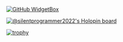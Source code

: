 [![GitHub WidgetBox](https://github-widgetbox.vercel.app/api/profile?username=Tanmay-tiwari-cyber&data=followers,repositories,stars,commits)](https://github.com/Jurredr/github-widgetbox)

[![@silentprogrammer2022's Holopin board](https://holopin.me/silentprogrammer2022)](https://holopin.io/@silentprogrammer2022)

[![trophy](https://github-profile-trophy.vercel.app/?username=Tanmay-tiwari-cyber&theme=onedark)](https://github.com/ryo-ma/github-profile-trophy)


<!---
Tanmay-tiwari-cyber/Tanmay-tiwari-cyber is a ✨ special ✨ repository because its `README.md` (this file) appears on your GitHub profile.
You can click the Preview link to take a look at your changes.
--->
